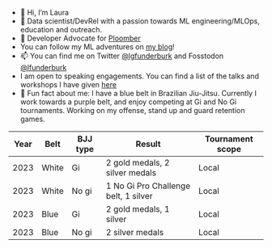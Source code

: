 - 👋 Hi, I’m Laura
- 👀 Data scientist/DevRel with a passion towards ML engineering/MLOps, education and outreach. 
- 🤗 Developer Advocate for [Ploomber](https://ploomber.io/) 
 - You can follow my ML adventures on [my blog](https://lfunderburk.github.io/)!
- 📫 You can find me on Twitter [@lgfunderburk](https://twitter.com/LGFunderburk) and Fosstodon [@lfunderburk](https://fosstodon.org/@lfunderburk)
- I am open to speaking engagements. You can find a list of the talks and workshops I have given [here](https://lfunderburk.github.io/#speaking)
- 🥋 Fun fact about me: I have a blue belt in Brazilian Jiu-Jitsu. Currently I work towards a purple belt, and enjoy competing at Gi and No Gi tournaments. Working on my offense, stand up and guard retention games. 


| Year | Belt | BJJ type| Result | Tournament scope| 
|-|-|-|-|-|
| 2023| White | Gi | 2 gold medals, 2 silver medals| Local| 
| 2023 | White | No gi | 1 No Gi Pro Challenge belt, 1 silver| Local|
| 2023 | Blue | Gi | 2 gold medals, 1 silver | Local |
| 2023 | Blue | No gi | 2 silver medals|  Local |
